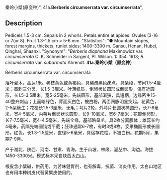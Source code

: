 秦岭小檗(原变种)",
41a.**Berberis circumserrata var. circumserrata**",

## Description
Pedicels 1.5-3 cm. Sepals in 2 whorls. Petals entire at apices. Ovules (3-)6 or 7(or 8). Fruit 1.3-1.5 cm × 5-6 mm.
  "Statistics": "● Mountain slopes, forest margins, thickets, runlet sides; 1400-3300 m. Gansu, Henan, Hubei, Qinghai, Shaanxi.
  "Synonym": "*Berberis diaphana* Maximowicz var. *circumserrata* C. K. Schneider in Sargent, Pl. Wilson. 1: 354. 1913; *B. circumserrata* var. *subarmata* Ahrendt.
**41a.秦岭小檗（原变种）**

Berberis circumserrata var. circumserrata

落叶灌木，高达1米。老枝黄色或黄褐色，具稀疏黑色疣点，具条棱，节间1.5-4厘米；茎刺三分叉，长1.5-3厘米。叶薄纸质，倒卵状长圆形或倒卵形，偶有近圆形，长1.5-3.5厘米，宽5-25毫米，先端圆形，基部渐狭，具短柄，边缘密生15-40整齐刺齿；上面暗绿色，背面灰白色，被白粉，两面网脉明显突起。花黄色，2-5朵簇生；花梗长1.5-3厘米，无毛；萼片2轮，外萼片长圆状椭圆形，长7-8毫米，宽4-5毫米，内萼片倒卵状长圆形，长9-10毫米，宽6-7毫米；花瓣倒卵形，长7-7.5毫米，宽4-4.5毫米，先端全缘，基部略呈爪，具2枚分离腺体；雄蕊长约4毫米，药隔先端圆钝或平截；胚珠通常6-7枚，有时3或8枚。浆果椭圆形或长圆形，红色，长1.3-1.5厘米，直径5-6毫米，具宿存花柱，不被白粉。花期5月，果期7-9月。

产于湖北、陕西、河南、甘肃、青海。生于山坡、林缘、灌丛中、沟边。海拔1450-3300米。模式标本采自陕西太白山。

根皮含小檗碱，供药用，为苦味健胃剂，也有解毒，抗菌、消炎作用，太白山地区也有用本种树皮代替黄檗皮使用的。
